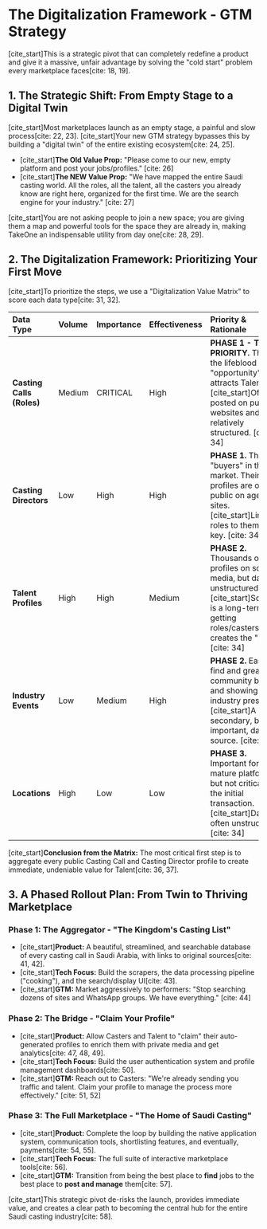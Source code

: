 # The Digitalization Framework - GTM Strategy

[cite_start]This is a strategic pivot that can completely redefine a product and give it a massive, unfair advantage by solving the "cold start" problem every marketplace faces[cite: 18, 19].

## 1. The Strategic Shift: From Empty Stage to a Digital Twin

[cite_start]Most marketplaces launch as an empty stage, a painful and slow process[cite: 22, 23]. [cite_start]Your new GTM strategy bypasses this by building a "digital twin" of the entire existing ecosystem[cite: 24, 25].

* [cite_start]**The Old Value Prop:** "Please come to our new, empty platform and post your jobs/profiles." [cite: 26]
* [cite_start]**The NEW Value Prop:** "We have mapped the entire Saudi casting world. All the roles, all the talent, all the casters you already know are right here, organized for the first time. We are the search engine for your industry." [cite: 27]

[cite_start]You are not asking people to join a new space; you are giving them a map and powerful tools for the space they are already in, making TakeOne an indispensable utility from day one[cite: 28, 29].

## 2. The Digitalization Framework: Prioritizing Your First Move

[cite_start]To prioritize the steps, we use a "Digitalization Value Matrix" to score each data type[cite: 31, 32].

| Data Type | Volume | Importance | Effectiveness | Priority & Rationale |
| :--- | :--- | :--- | :--- | :--- |
| **Casting Calls (Roles)** | Medium | CRITICAL | High | **PHASE 1 - TOP PRIORITY.** This is the lifeblood and "opportunity" that attracts Talent. [cite_start]Often posted on public websites and relatively structured. [cite: 34] |
| **Casting Directors** | Low | High | High | **PHASE 1.** The "buyers" in the market. Their profiles are often public on agency sites. [cite_start]Linking roles to them is key. [cite: 34] |
| **Talent Profiles** | High | High | Medium | **PHASE 2.** Thousands of profiles on social media, but data is unstructured. [cite_start]Scraping is a long-term goal; getting roles/casters first creates the "pull." [cite: 34] |
| **Industry Events** | Low | Medium | High | **PHASE 2.** Easy to find and great for community building and showing industry presence. [cite_start]A secondary, but important, data source. [cite: 34] |
| **Locations** | High | Low | Low | **PHASE 3.** Important for a mature platform, but not critical for the initial transaction. [cite_start]Data is often unstructured. [cite: 34] |

[cite_start]**Conclusion from the Matrix:** The most critical first step is to aggregate every public Casting Call and Casting Director profile to create immediate, undeniable value for Talent[cite: 36, 37].

## 3. A Phased Rollout Plan: From Twin to Thriving Marketplace

### Phase 1: The Aggregator - "The Kingdom's Casting List"

* [cite_start]**Product:** A beautiful, streamlined, and searchable database of every casting call in Saudi Arabia, with links to original sources[cite: 41, 42].
* [cite_start]**Tech Focus:** Build the scrapers, the data processing pipeline ("cooking"), and the search/display UI[cite: 43].
* [cite_start]**GTM:** Market aggressively to performers: "Stop searching dozens of sites and WhatsApp groups. We have everything." [cite: 44]

### Phase 2: The Bridge - "Claim Your Profile"

* [cite_start]**Product:** Allow Casters and Talent to "claim" their auto-generated profiles to enrich them with private media and get analytics[cite: 47, 48, 49].
* [cite_start]**Tech Focus:** Build the user authentication system and profile management dashboards[cite: 50].
* [cite_start]**GTM:** Reach out to Casters: "We're already sending you traffic and talent. Claim your profile to manage the process more effectively." [cite: 51, 52]

### Phase 3: The Full Marketplace - "The Home of Saudi Casting"

* [cite_start]**Product:** Complete the loop by building the native application system, communication tools, shortlisting features, and eventually, payments[cite: 54, 55].
* [cite_start]**Tech Focus:** The full suite of interactive marketplace tools[cite: 56].
* [cite_start]**GTM:** Transition from being the best place to **find** jobs to the best place to **post and manage** them[cite: 57].

[cite_start]This strategic pivot de-risks the launch, provides immediate value, and creates a clear path to becoming the central hub for the entire Saudi casting industry[cite: 58].